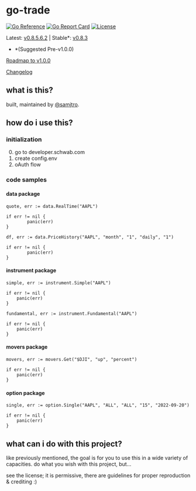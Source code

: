 # go-trade
[![Go Reference](https://pkg.go.dev/badge/github.com/samjtro/go-trade.svg)](https://pkg.go.dev/github.com/samjtro/go-trade)
[![Go Report Card](https://goreportcard.com/badge/github.com/samjtro/go-trade)](https://goreportcard.com/report/github.com/samjtro/go-trade)
[![License](https://img.shields.io/badge/license-Apache2-brightgreen.svg)](LICENSE)

Latest: [v0.8.5.6.2](https://github.com/samjtro/go-trade/tree/main) | Stable*: [v0.8.3](https://github.com/samjtro/go-trade/tree/stable)
- *(Suggested Pre-v1.0.0)

[Roadmap to v1.0.0](https://github.com/samjtro/go-trade/blob/main/TODO.md)

[Changelog](https://github.com/samjtro/go-tradtradee/blob/main/CHANGELOG.md)

## what is this?

built, maintained by [@samjtro](https://github.com/samjtro).

## how do i use this?

### initialization

0. go to developer.schwab.com
1. create config.env
2. oAuth flow

### code samples

#### data package

```
quote, err := data.RealTime("AAPL")

if err != nil {
        panic(err)
}

df, err := data.PriceHistory("AAPL", "month", "1", "daily", "1")

if err != nil {
        panic(err)
}
```

#### instrument package

```
simple, err := instrument.Simple("AAPL")

if err != nil {
	panic(err)
}

fundamental, err := instrument.Fundamental("AAPL")

if err != nil {
	panic(err)
}
```

#### movers package

```
movers, err := movers.Get("$DJI", "up", "percent")

if err != nil {
	panic(err)
}
```

#### option package

```
single, err := option.Single("AAPL", "ALL", "ALL", "15", "2022-09-20")

if err != nil {
	panic(err)
}
```

## what can i do with this project?

like previously mentioned, the goal is for you to use this in a wide variety of capacities. do what you wish with this project, but...  

see the license; it is permissive, there are guidelines for proper reproduction & crediting :) 
